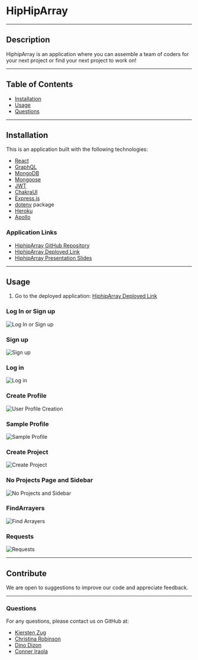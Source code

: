 # HipHipArray

---

## Description

HiphipArray is an application where you can assemble a team of coders for your next project or find your next project to work on!

---

## Table of Contents

- [Installation](#installation)
- [Usage](#usage)
- [Questions](#questions)

---

## Installation

This is an application built with the following technologies:

- [React](https://reactjs.org/)
- [GraphQL](https://graphql.org/)
- [MongoDB](https://www.mongodb.com/)
- [Mongoose](https://mongoosejs.com/docs/)
- [JWT](https://www.npmjs.com/package/jwt)
- [ChakraUI](https://chakra-ui.com/)
- [Express.js](https://www.npmjs.com/package/express)
- [dotenv](https://www.npmjs.com/package/dotenv) package
- [Heroku](https://signup.heroku.com/)
- [Apollo](https://www.apollographql.com/)

### Application Links

- [HiphipArray GitHub Repository](https://github.com/ChannellNumber5/hiphipArray)
- [HiphipArray Deployed Link](https://collabarray.herokuapp.com/)
- [HiphipArray Presentation Slides](https://docs.google.com/presentation/d/1lcyIkxVUGP66AxXJNqgvg_LhfFYvncqgzRxwIED9uBI/edit?usp=sharing)

---

## Usage

1. Go to the deployed application: [HiphipArray Deployed Link](https://collabarray.herokuapp.com/)

### Log In or Sign up

![Log In or Sign up](/client/src/assets/WelcomePage.png)

### Sign up

![Sign up](/client/src/assets/Signup.png)

### Log in

![Log in](/client/src/assets/Login.png)

### Create Profile

![User Profile Creation](/client/src/assets/CreateProfile.png)

### Sample Profile

![Sample Profile](/client/src/assets/SampleProfile.png)

### Create Project

![Create Project](/client/src/assets/CreateProject.png)

### No Projects Page and Sidebar

![No Projects and Sidebar](/client/src/assets/NoProjectsAndSidebar.png)

### FindArrayers

![Find Arrayers](/client/src/assets/FindArrayers.png)

### Requests

![Requests](/client/src/assets/Requests.png)

---

## Contribute

We are open to suggestions to improve our code and appreciate feedback.

---

### Questions

For any questions, please contact us on GitHub at:

- [Kiersten Zug](https://github.com/Kzug)
- [Christina Robinson](https://github.com/ChannellNumber5)
- [Dino Dizon](https://github.com/Pillifino)
- [Conner Iraola](https://github.com/conneriraola)
